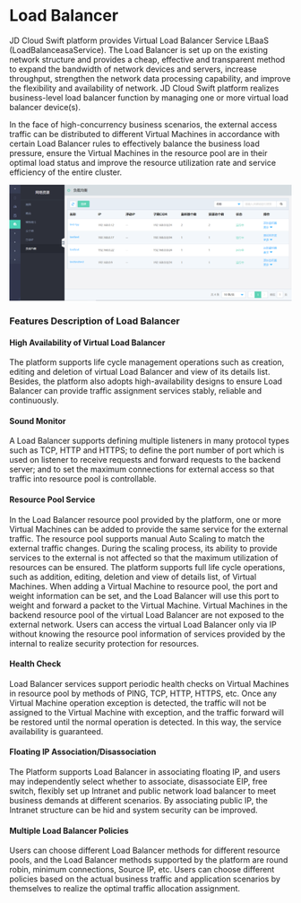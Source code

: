 # Load Balancer

JD Cloud Swift platform provides Virtual Load Balancer Service LBaaS (LoadBalanceasaService). The Load Balancer is set up on the existing network structure and provides a cheap, effective and transparent method to expand the bandwidth of network devices and servers, increase throughput, strengthen the network data processing capability, and improve the flexibility and availability of network. JD Cloud Swift platform realizes business-level load balancer function by managing one or more virtual load balancer device(s).

In the face of high-concurrency business scenarios, the external access traffic can be distributed to different Virtual Machines in accordance with certain Load Balancer rules to effectively balance the business load pressure, ensure the Virtual Machines in the resource pool are in their optimal load status and improve the resource utilization rate and service efficiency of the entire cluster.

![Load-Balancers-1](../../../../../image/JD-Cloud-Swift-HCI-Edition/Load-Balancers-1.png)

### Features Description of Load Balancer

#### High Availability of Virtual Load Balancer
The platform supports life cycle management operations such as creation, editing and deletion of virtual Load Balancer and view of its details list. Besides, the platform also adopts high-availability designs to ensure Load Balancer can provide traffic assignment services stably, reliable and continuously.

#### Sound Monitor
A Load Balancer supports defining multiple listeners in many protocol types such as TCP, HTTP and HTTPS; to define the port number of port which is used on listener to receive requests and forward requests to the backend server; and to set the maximum connections for external access so that traffic into resource pool is controllable.

#### Resource Pool Service
In the Load Balancer resource pool provided by the platform, one or more Virtual Machines can be added to provide the same service for the external traffic. The resource pool supports manual Auto Scaling to match the external traffic changes. During the scaling process, its ability to provide services to the external is not affected so that the maximum utilization of resources can be ensured. The platform supports full life cycle operations, such as addition, editing, deletion and view of details list, of Virtual Machines. When adding a Virtual Machine to resource pool, the port and weight information can be set, and the Load Balancer will use this port to weight and forward a packet to the Virtual Machine.
Virtual Machines in the backend resource pool of the virtual Load Balancer are not exposed to the external network. Users can access the virtual Load Balancer only via IP without knowing the resource pool information of services provided by the internal to realize security protection for resources.

#### Health Check
Load Balancer services support periodic health checks on Virtual Machines in resource pool by methods of PING, TCP, HTTP, HTTPS, etc. Once any Virtual Machine operation exception is detected, the traffic will not be assigned to the Virtual Machine with exception, and the traffic forward will be restored until the normal operation is detected. In this way, the service availability is guaranteed.

#### Floating IP Association/Disassociation
The Platform supports Load Balancer in associating floating IP, and users may independently select whether to associate, disassociate EIP, free switch, flexibly set up Intranet and public network load balancer to meet business demands at different scenarios. By associating public IP, the Intranet structure can be hid and system security can be improved.

#### Multiple Load Balancer Policies
Users can choose different Load Balancer methods for different resource pools, and the Load Balancer methods supported by the platform are round robin, minimum connections, Source IP, etc. Users can choose different policies based on the actual business traffic and application scenarios by themselves to realize the optimal traffic allocation assignment.